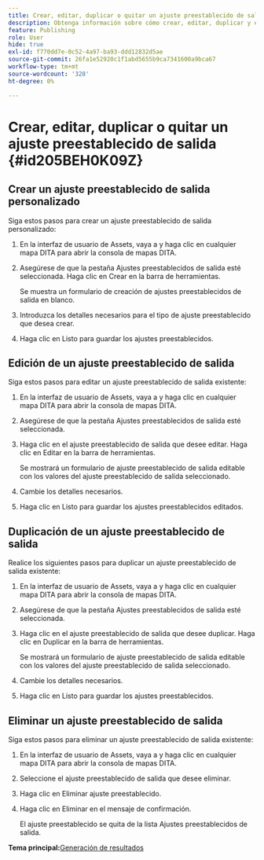 ```yaml
---
title: Crear, editar, duplicar o quitar un ajuste preestablecido de salida
description: Obtenga información sobre cómo crear, editar, duplicar y eliminar un ajuste preestablecido de salida personalizado en AEM Guides.
feature: Publishing
role: User
hide: true
exl-id: f770dd7e-0c52-4a97-ba93-ddd12832d5ae
source-git-commit: 26fa1e52920c1f1abd5655b9ca7341600a9bca67
workflow-type: tm+mt
source-wordcount: '328'
ht-degree: 0%

---
```


# Crear, editar, duplicar o quitar un ajuste preestablecido de salida {#id205BEH0K09Z}

## Crear un ajuste preestablecido de salida personalizado

Siga estos pasos para crear un ajuste preestablecido de salida personalizado:

1. En la interfaz de usuario de Assets, vaya a y haga clic en cualquier mapa DITA para abrir la consola de mapas DITA.

1. Asegúrese de que la pestaña Ajustes preestablecidos de salida esté seleccionada. Haga clic en Crear en la barra de herramientas.

   Se muestra un formulario de creación de ajustes preestablecidos de salida en blanco.

1. Introduzca los detalles necesarios para el tipo de ajuste preestablecido que desea crear.

1. Haga clic en Listo para guardar los ajustes preestablecidos.


## Edición de un ajuste preestablecido de salida

Siga estos pasos para editar un ajuste preestablecido de salida existente:

1. En la interfaz de usuario de Assets, vaya a y haga clic en cualquier mapa DITA para abrir la consola de mapas DITA.

1. Asegúrese de que la pestaña Ajustes preestablecidos de salida esté seleccionada.

1. Haga clic en el ajuste preestablecido de salida que desee editar. Haga clic en Editar en la barra de herramientas.

   Se mostrará un formulario de ajuste preestablecido de salida editable con los valores del ajuste preestablecido de salida seleccionado.

1. Cambie los detalles necesarios.

1. Haga clic en Listo para guardar los ajustes preestablecidos editados.


## Duplicación de un ajuste preestablecido de salida

Realice los siguientes pasos para duplicar un ajuste preestablecido de salida existente:

1. En la interfaz de usuario de Assets, vaya a y haga clic en cualquier mapa DITA para abrir la consola de mapas DITA.

1. Asegúrese de que la pestaña Ajustes preestablecidos de salida esté seleccionada.

1. Haga clic en el ajuste preestablecido de salida que desee duplicar. Haga clic en Duplicar en la barra de herramientas.

   Se mostrará un formulario de ajuste preestablecido de salida editable con los valores del ajuste preestablecido de salida seleccionado.

1. Cambie los detalles necesarios.

1. Haga clic en Listo para guardar los ajustes preestablecidos.


## Eliminar un ajuste preestablecido de salida

Siga estos pasos para eliminar un ajuste preestablecido de salida existente:

1. En la interfaz de usuario de Assets, vaya a y haga clic en cualquier mapa DITA para abrir la consola de mapas DITA.

1. Seleccione el ajuste preestablecido de salida que desee eliminar.

1. Haga clic en Eliminar ajuste preestablecido.

1. Haga clic en Eliminar en el mensaje de confirmación.

   El ajuste preestablecido se quita de la lista Ajustes preestablecidos de salida.


**Tema principal:**&#x200B;[&#x200B; Generación de resultados](generate-output.md)
